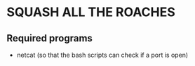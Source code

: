 # SQUASH ALL THE ROACHES

## Required programs
- netcat (so that the bash scripts can check if a port is open)
